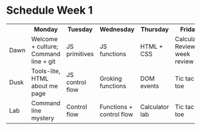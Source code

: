 # Schedule Week 1

<table>
  <tr>
    <th></th>
    <th>Monday</th>
    <th>Tuesday</th>
    <th>Wednesday</th>
    <th>Thursday</th>
    <th>Friday</th>
  </tr>
  <tr>
    <td>Dawn</td>
    <td>Welcome + culture; Command line + git</td>
    <td>JS primitives</td>
    <td>JS functions</td>
    <td>HTML + CSS</td>
    <td>Calculator Review, week review</td>
  </tr>
  <tr>
    <td>Dusk</td>
    <td>Tools-lite, HTML about me page</td>
    <td>JS control flow</td>
    <td>Groking functions</td>
    <td>DOM events</td>
    <td>Tic tac toe</td>
  </tr>
  <tr>
    <td>Lab</td>
    <td>Command line mystery</td>
    <td>Control flow</td>
    <td>Functions + control flow</td>
    <td>Calculator lab</td>
    <td>Tic tac toe</td>
  </tr>
</table>
